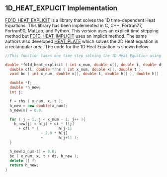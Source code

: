 ## 1D\_HEAT\_EXPLICIT Implementation

[FD1D\_HEAT\_EXPLICIT](https://people.sc.fsu.edu/~jburkardt/cpp_src/fd1d_heat_explicit/fd1d_heat_explicit.html "FD1DHEATEXPLICIT") is a library that solves the 1D time-dependent Heat Equations. This library has been implemented in C, C++, Fortran77, Fortran90, MatLab, and Python. This version uses an explicit time stepping method but [FD1D\_HEAT\_IMPLICIT](https://people.sc.fsu.edu/~jburkardt/cpp_src/fd1d_heat_implicit/fd1d_heat_implicit.html "FD1DHEATIMPLICIT") uses an implicit method. The same authors also developed [HEAT\_PLATE](http://people.sc.fsu.edu/~jburkardt%20/c_src/heated_plate/heated_plate.html "HEATEDPLATE") which solves the 2D Heat equation in a rectangular area. The code for the 1D Heat Equation is shown below:
```c++
//This function takes one time step solving the 1D Heat Equation using an explicit method

double *fd1d_heat_explicit ( int x_num, double x[], double t, double dt,
  double cfl, double *rhs ( int x_num, double x[], double t ),
  void bc ( int x_num, double x[], double t, double h[] ), double h[] ){

  double *f;
  double *h_new;
  int j;

  f = rhs ( x_num, x, t );
  h_new = new double[x_num];
  h_new[0] = 0.0;

  for ( j = 1; j < x_num - 1; j++ ){
    h_new[j] = h[j] + dt * f[j]
      + cfl * (         h[j-1]
                - 2.0 * h[j]
                +       h[j+1] );
  }

  h_new[x_num-1] = 0.0;
  bc ( x_num, x, t + dt, h_new );
  delete [] f;
  return h_new;
}
```
